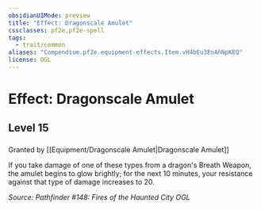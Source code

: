 ```yaml
---
obsidianUIMode: preview
title: "Effect: Dragonscale Amulet"
cssclasses: pf2e,pf2e-spell
tags:
  - trait/common
aliases: "Compendium.pf2e.equipment-effects.Item.vH4bEu3EnAhNpKEQ"
license: OGL
---
```

# Effect: Dragonscale Amulet
## Level 15
### 






Granted by [[Equipment/Dragonscale Amulet|Dragonscale Amulet]]

If you take damage of one of these types from a dragon's Breath Weapon, the amulet begins to glow brightly; for the next 10 minutes, your resistance against that type of damage increases to 20.

*Source: Pathfinder #148: Fires of the Haunted City*
*OGL*